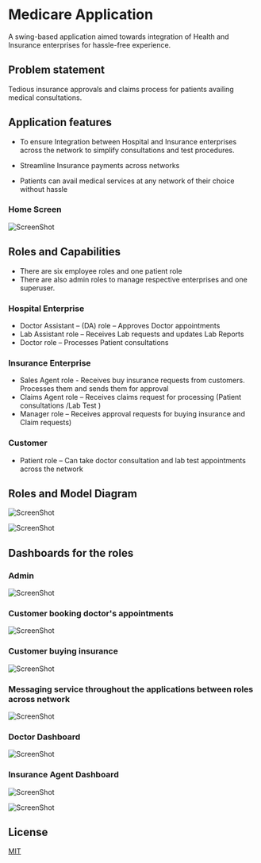 # Medicare Application

A swing-based application aimed towards integration of Health and Insurance enterprises for hassle-free experience.

## Problem statement

Tedious insurance approvals and claims process for patients availing medical consultations.

## Application features 

* To ensure Integration between Hospital and Insurance enterprises across the network to simplify consultations and test procedures.

* Streamline Insurance payments across networks

* Patients can avail medical services at any network of their choice without hassle

### Home Screen
![ScreenShot](https://github.com/rohit-khokle/Medicare/blob/master/Medicare/snaps/1.PNG)



## Roles and Capabilities
* There are six employee roles and one patient role
* There are also admin roles to manage respective enterprises and one superuser.

### Hospital Enterprise 
* Doctor Assistant – (DA) role – Approves Doctor appointments
* Lab Assistant role – Receives Lab requests and updates Lab Reports
* Doctor role – Processes Patient consultations

### Insurance Enterprise
* Sales Agent role - Receives buy insurance requests from customers. Processes them and sends them for approval
* Claims Agent role – Receives claims request for processing (Patient consultations /Lab Test )
* Manager role – Receives approval requests for buying insurance and Claim requests)

### Customer
* Patient role – Can take doctor consultation and lab test appointments across the network

## Roles and Model Diagram

![ScreenShot](https://github.com/rohit-khokle/Medicare/blob/master/Medicare/snaps/Roles.png)

![ScreenShot](https://github.com/rohit-khokle/Medicare/blob/master/Medicare/snaps/model.png)


## Dashboards for the roles

### Admin
![ScreenShot](https://github.com/rohit-khokle/Medicare/blob/master/Medicare/snaps/admin_dashboard.PNG)

### Customer booking doctor's appointments
![ScreenShot](https://github.com/rohit-khokle/Medicare/blob/master/Medicare/snaps/customer_book_appointment.PNG)

### Customer buying insurance

![ScreenShot](https://github.com/rohit-khokle/Medicare/blob/master/Medicare/snaps/Customer_buy_insurance.PNG)

### Messaging service throughout the applications between roles across network

![ScreenShot](https://github.com/rohit-khokle/Medicare/blob/master/Medicare/snaps/customer_messaging.PNG)


### Doctor Dashboard

![ScreenShot](https://github.com/rohit-khokle/Medicare/blob/master/Medicare/snaps/doc_dashboards.PNG)


### Insurance Agent Dashboard

![ScreenShot](https://github.com/rohit-khokle/Medicare/blob/master/Medicare/snaps/claims_dashboard.PNG)

![ScreenShot](https://github.com/rohit-khokle/Medicare/blob/master/Medicare/snaps/model.png)




## License
[MIT](https://choosealicense.com/licenses/mit/)
